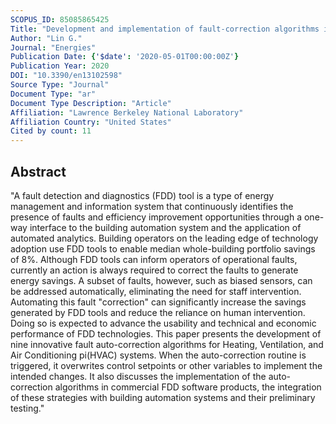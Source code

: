 ```yaml
---
SCOPUS_ID: 85085865425
Title: "Development and implementation of fault-correction algorithms in fault detection and diagnostics tools"
Author: "Lin G."
Journal: "Energies"
Publication Date: {'$date': '2020-05-01T00:00:00Z'}
Publication Year: 2020
DOI: "10.3390/en13102598"
Source Type: "Journal"
Document Type: "ar"
Document Type Description: "Article"
Affiliation: "Lawrence Berkeley National Laboratory"
Affiliation Country: "United States"
Cited by count: 11
---
```


## Abstract
"A fault detection and diagnostics (FDD) tool is a type of energy management and information system that continuously identifies the presence of faults and efficiency improvement opportunities through a one-way interface to the building automation system and the application of automated analytics. Building operators on the leading edge of technology adoption use FDD tools to enable median whole-building portfolio savings of 8%. Although FDD tools can inform operators of operational faults, currently an action is always required to correct the faults to generate energy savings. A subset of faults, however, such as biased sensors, can be addressed automatically, eliminating the need for staff intervention. Automating this fault \"correction\" can significantly increase the savings generated by FDD tools and reduce the reliance on human intervention. Doing so is expected to advance the usability and technical and economic performance of FDD technologies. This paper presents the development of nine innovative fault auto-correction algorithms for Heating, Ventilation, and Air Conditioning pi(HVAC) systems. When the auto-correction routine is triggered, it overwrites control setpoints or other variables to implement the intended changes. It also discusses the implementation of the auto-correction algorithms in commercial FDD software products, the integration of these strategies with building automation systems and their preliminary testing."
